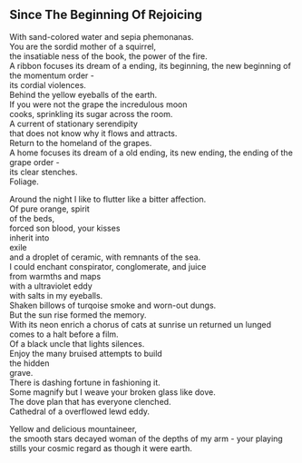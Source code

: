 Since The Beginning Of Rejoicing
--------------------------------
With sand-colored water and sepia phemonanas.  
You are the sordid mother of a squirrel,  
the insatiable ness of the book, the power of the fire.  
A ribbon focuses its dream of a ending, its beginning, the new beginning of the momentum order -  
its cordial violences.  
Behind the yellow eyeballs of the earth.  
If you were not the grape the incredulous moon  
cooks, sprinkling its sugar across the room.  
A current of stationary serendipity  
that does not know why it flows and attracts.  
Return to the homeland of the grapes.  
A home focuses its dream of a old ending, its new ending, the ending of the grape order -  
its clear stenches.  
Foliage.  
  
Around the night I like to flutter like a bitter affection.  
Of pure orange, spirit  
of the beds,  
forced son blood, your kisses  
inherit into  
exile  
and a droplet of ceramic, with remnants of the sea.  
I could enchant conspirator, conglomerate, and juice  
from warmths and maps  
with a ultraviolet eddy  
with salts in my eyeballs.  
Shaken billows of turqoise smoke and worn-out dungs.  
But the sun rise formed the memory.  
With its neon enrich a chorus of cats at sunrise un returned un lunged  
comes to a halt before a film.  
Of a black uncle that lights silences.  
Enjoy the many bruised attempts to build  
the hidden  
grave.  
There is dashing fortune in fashioning it.  
Some magnify but I weave your broken glass like dove.  
The dove plan that has everyone clenched.  
Cathedral of a overflowed lewd eddy.  
  
Yellow and delicious mountaineer,  
the smooth stars decayed woman of the depths of my arm - your playing  
stills your cosmic regard as though it were earth.  
